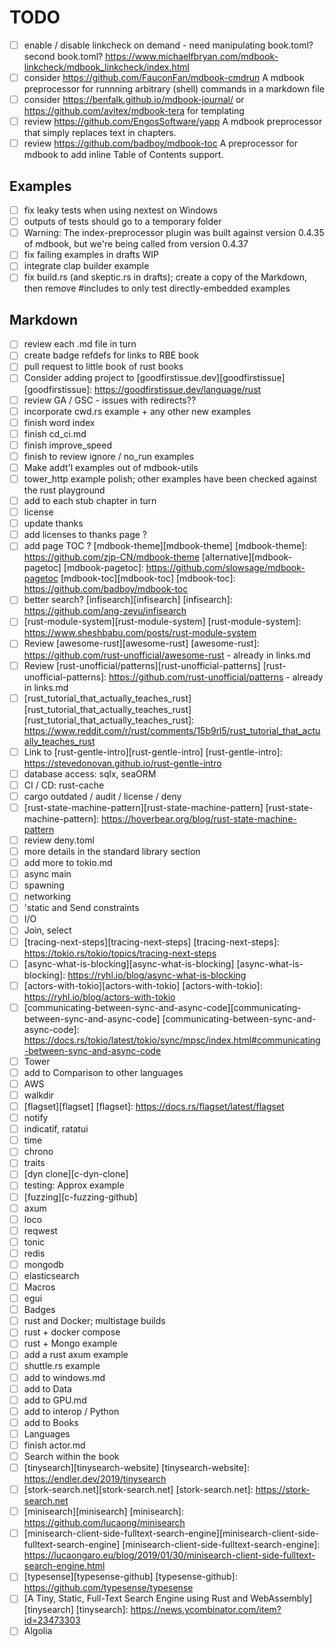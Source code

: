 # TODO

- [ ] enable / disable linkcheck on demand - need manipulating book.toml? second book.toml? https://www.michaelfbryan.com/mdbook-linkcheck/mdbook_linkcheck/index.html
- [ ] consider https://github.com/FauconFan/mdbook-cmdrun  A mdbook preprocessor for runnning arbitrary (shell) commands in a markdown file
- [ ] consider https://benfalk.github.io/mdbook-journal/ or https://github.com/avitex/mdbook-tera for templating
- [ ] review https://github.com/EngosSoftware/yapp A mdbook preprocessor that simply replaces text in chapters.
- [ ] review https://github.com/badboy/mdbook-toc  A preprocessor for mdbook to add inline Table of Contents support.

## Examples

- [ ] fix leaky tests when using nextest on Windows
- [ ] outputs of tests should go to a temporary folder
- [ ] Warning: The index-preprocessor plugin was built against version 0.4.35 of mdbook, but we're being called from version 0.4.37
- [ ] fix failing examples in drafts WIP
- [ ] integrate clap builder example
- [ ] fix build.rs (and skeptic.rs in drafts); create a copy of the Markdown, then remove #includes to only test directly-embedded examples

## Markdown

- [ ] review each .md file in turn
- [ ] create badge refdefs for links to RBE book
- [ ] pull request to little book of rust books
- [ ] Consider adding project to [goodfirstissue.dev][goodfirstissue]
[goodfirstissue]: https://goodfirstissue.dev/language/rust
- [ ] review GA / GSC - issues with redirects??
- [ ] incorporate cwd.rs example + any other new examples
- [ ] finish word index
- [ ] finish cd_ci.md
- [ ] finish improve_speed
- [ ] finish to review ignore / no_run examples
- [ ] Make addt'l examples out of mdbook-utils
- [ ] tower_http example polish; other examples have been checked against the rust playground
- [ ] add to each stub chapter in turn
- [ ] license
- [ ] update thanks
- [ ] add licenses to thanks page ?
- [ ] add page TOC ? [mdbook-theme][mdbook-theme]
[mdbook-theme]: https://github.com/zjp-CN/mdbook-theme
[alternative][mdbook-pagetoc]
[mdbook-pagetoc]: https://github.com/slowsage/mdbook-pagetoc
[mdbook-toc][mdbook-toc]
[mdbook-toc]: https://github.com/badboy/mdbook-toc
- [ ] better search? [infisearch][infisearch]
[infisearch]: https://github.com/ang-zeyu/infisearch
- [ ] [rust-module-system][rust-module-system]
[rust-module-system]: https://www.sheshbabu.com/posts/rust-module-system
- [ ] Review [awesome-rust][awesome-rust]
[awesome-rust]: https://github.com/rust-unofficial/awesome-rust - already in links.md
- [ ] Review [rust-unofficial/patterns][rust-unofficial-patterns] [rust-unofficial-patterns]: https://github.com/rust-unofficial/patterns - already in links.md
- [ ] [rust_tutorial_that_actually_teaches_rust][rust_tutorial_that_actually_teaches_rust] [rust_tutorial_that_actually_teaches_rust]: https://www.reddit.com/r/rust/comments/15b9rl5/rust_tutorial_that_actually_teaches_rust
- [ ] Link to [rust-gentle-intro][rust-gentle-intro] [rust-gentle-intro]: https://stevedonovan.github.io/rust-gentle-intro
- [ ] database access: sqlx, seaORM
- [ ] CI / CD: rust-cache
- [ ] cargo outdated / audit / license / deny
- [ ] [rust-state-machine-pattern][rust-state-machine-pattern]
[rust-state-machine-pattern]: https://hoverbear.org/blog/rust-state-machine-pattern
- [ ] review deny.toml
- [ ] more details in the standard library section
- [ ] add more to tokio.md
- [ ] async main
- [ ] spawning
- [ ] networking
- [ ] 'static and Send constraints
- [ ] I/O
- [ ] Join, select
- [ ] [tracing-next-steps][tracing-next-steps] [tracing-next-steps]: https://tokio.rs/tokio/topics/tracing-next-steps
- [ ] [async-what-is-blocking][async-what-is-blocking] [async-what-is-blocking]: https://ryhl.io/blog/async-what-is-blocking
- [ ] [actors-with-tokio][actors-with-tokio] [actors-with-tokio]: https://ryhl.io/blog/actors-with-tokio
- [ ] [communicating-between-sync-and-async-code][communicating-between-sync-and-async-code] [communicating-between-sync-and-async-code]: https://docs.rs/tokio/latest/tokio/sync/mpsc/index.html#communicating-between-sync-and-async-code
- [ ] Tower
- [ ] add to Comparison to other languages
- [ ] AWS
- [ ] walkdir
- [ ] [flagset][flagset] [flagset]: https://docs.rs/flagset/latest/flagset
- [ ] notify
- [ ] indicatif, ratatui
- [ ] time
- [ ] chrono
- [ ] traits
- [ ] [dyn clone][c-dyn-clone]
- [ ] testing: Approx example
- [ ] [fuzzing][c-fuzzing-github]
- [ ] axum
- [ ] loco
- [ ] reqwest
- [ ] tonic
- [ ] redis
- [ ] mongodb
- [ ] elasticsearch
- [ ] Macros
- [ ] egui
- [ ] Badges
- [ ] rust and Docker; multistage builds
- [ ] rust + docker compose
- [ ] rust + Mongo example
- [ ] add a rust axum example
- [ ] shuttle.rs example
- [ ] add to windows.md
- [ ] add to Data
- [ ] add to GPU.md
- [ ] add to interop / Python
- [ ] add to Books
- [ ] Languages
- [ ] finish actor.md
- [ ] Search within the book
- [ ] [tinysearch][tinysearch-website] [tinysearch-website]: https://endler.dev/2019/tinysearch
- [ ] [stork-search.net][stork-search.net] [stork-search.net]: https://stork-search.net
- [ ] [minisearch][minisearch] [minisearch]: https://github.com/lucaong/minisearch
- [ ] [minisearch-client-side-fulltext-search-engine][minisearch-client-side-fulltext-search-engine] [minisearch-client-side-fulltext-search-engine]: https://lucaongaro.eu/blog/2019/01/30/minisearch-client-side-fulltext-search-engine.html
- [ ] [typesense][typesense-github]  [typesense-github]: https://github.com/typesense/typesense
- [ ] [A Tiny, Static, Full-Text Search Engine using Rust and WebAssembly][tinysearch] [tinysearch]: https://news.ycombinator.com/item?id=23473303
- [ ] Algolia

